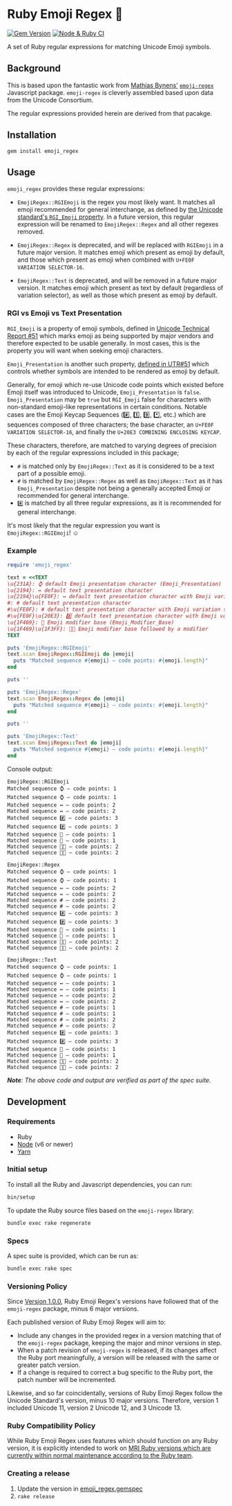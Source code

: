 # Ruby Emoji Regex 💎

[![Gem Version](https://badge.fury.io/rb/emoji_regex.svg)](https://rubygems.org/gems/emoji_regex) [![Node & Ruby CI](https://github.com/ticky/ruby-emoji-regex/workflows/Node%20&%20Ruby%20CI/badge.svg)](https://github.com/ticky/ruby-emoji-regex/actions?query=workflow%3A%22Node+%26+Ruby+CI%22)

A set of Ruby regular expressions for matching Unicode Emoji symbols.

## Background

This is based upon the fantastic work from [Mathias Bynens'](https://mathiasbynens.be/) [`emoji-regex`](https://github.com/mathiasbynens/emoji-regex) Javascript package. `emoji-regex` is cleverly assembled based upon data from the Unicode Consortium.

The regular expressions provided herein are derived from that pacakge.

## Installation

```shell
gem install emoji_regex
```

## Usage

`emoji_regex` provides these regular expressions:

* `EmojiRegex::RGIEmoji` is the regex you most likely want. It matches all emoji recommended for general interchange, as defined by [the Unicode standard's `RGI_Emoji` property](https://unicode.org/reports/tr51/#def_rgi_set). In a future version, this regular expression will be renamed to `EmojiRegex::Regex` and all other regexes removed.

* `EmojiRegex::Regex` is deprecated, and will be replaced with `RGIEmoji` in a future major version. It matches emoji which present as emoji by default, and those which present as emoji when combined with `U+FE0F VARIATION SELECTOR-16`.

* `EmojiRegex::Text` is deprecated, and will be removed in a future major version. It matches emoji which present as text by default (regardless of variation selector), as well as those which present as emoji by default.

### RGI vs Emoji vs Text Presentation

`RGI_Emoji` is a property of emoji symbols, defined in [Unicode Technical Report #51](https://unicode.org/reports/tr51/#def_rgi_set) which marks emoji as being supported by major vendors and therefore expected to be usable generally. In most cases, this is the property you will want when seeking emoji characters.

`Emoji_Presentation` is another such property, [defined in UTR#51](http://unicode.org/reports/tr51/#Emoji_Properties_and_Data_Files) which controls whether symbols are intended to be rendered as emoji by default.

Generally, for emoji which re-use Unicode code points which existed before Emoji itself was introduced to Unicode, `Emoji_Presentation` is `false`. `Emoji_Presentation` may be `true` but `RGI_Emoji` false for characters with non-standard emoji-like representations in certain conditions. Notable cases are the Emoji Keycap Sequences (#️⃣, 1️⃣, 9️⃣, *️⃣, etc.) which are sequences composed of three characters; the base character, an `U+FE0F VARIATION SELECTOR-16`, and finally the `U+20E3 COMBINING ENCLOSING KEYCAP`.

These characters, therefore, are matched to varying degrees of precision by each of the regular expressions included in this package;

- `#` is matched only by `EmojiRegex::Text` as it is considered to be a text part of a possible emoji.
- `#️` is matched by `EmojiRegex::Regex` as well as `EmojiRegex::Text` as it has `Emoji_Presentation` despite not being a generally accepted Emoji or recommended for general interchange.
- `#️⃣` is matched by all three regular expressions, as it is recommended for general interchange.

It's most likely that the regular expression you want is `EmojiRegex::RGIEmoji`! ☺️

### Example

```ruby
require 'emoji_regex'

text = <<TEXT
\u{231A}: ⌚ default Emoji presentation character (Emoji_Presentation)
\u{2194}: ↔ default text presentation character
\u{2194}\u{FE0F}: ↔️ default text presentation character with Emoji variation selector
#: # default text presentation character
#\u{FE0F}: #️ default text presentation character with Emoji variation selector
#\u{FE0F}\u{20E3}: #️⃣ default text presentation character with Emoji variation selector and combining enclosing keycap
\u{1F469}: 👩 Emoji modifier base (Emoji_Modifier_Base)
\u{1F469}\u{1F3FF}: 👩🏿 Emoji modifier base followed by a modifier
TEXT

puts 'EmojiRegex::RGIEmoji'
text.scan EmojiRegex::RGIEmoji do |emoji|
  puts "Matched sequence #{emoji} — code points: #{emoji.length}"
end

puts ''

puts 'EmojiRegex::Regex'
text.scan EmojiRegex::Regex do |emoji|
  puts "Matched sequence #{emoji} — code points: #{emoji.length}"
end

puts ''

puts 'EmojiRegex::Text'
text.scan EmojiRegex::Text do |emoji|
  puts "Matched sequence #{emoji} — code points: #{emoji.length}"
end

```

Console output:

```text
EmojiRegex::RGIEmoji
Matched sequence ⌚ — code points: 1
Matched sequence ⌚ — code points: 1
Matched sequence ↔️ — code points: 2
Matched sequence ↔️ — code points: 2
Matched sequence #️⃣ — code points: 3
Matched sequence #️⃣ — code points: 3
Matched sequence 👩 — code points: 1
Matched sequence 👩 — code points: 1
Matched sequence 👩🏿 — code points: 2
Matched sequence 👩🏿 — code points: 2

EmojiRegex::Regex
Matched sequence ⌚ — code points: 1
Matched sequence ⌚ — code points: 1
Matched sequence ↔️ — code points: 2
Matched sequence ↔️ — code points: 2
Matched sequence #️ — code points: 2
Matched sequence #️ — code points: 2
Matched sequence #️⃣ — code points: 3
Matched sequence #️⃣ — code points: 3
Matched sequence 👩 — code points: 1
Matched sequence 👩 — code points: 1
Matched sequence 👩🏿 — code points: 2
Matched sequence 👩🏿 — code points: 2

EmojiRegex::Text
Matched sequence ⌚ — code points: 1
Matched sequence ⌚ — code points: 1
Matched sequence ↔ — code points: 1
Matched sequence ↔ — code points: 1
Matched sequence ↔️ — code points: 2
Matched sequence ↔️ — code points: 2
Matched sequence # — code points: 1
Matched sequence # — code points: 1
Matched sequence #️ — code points: 2
Matched sequence #️ — code points: 2
Matched sequence #️⃣ — code points: 3
Matched sequence #️⃣ — code points: 3
Matched sequence 👩 — code points: 1
Matched sequence 👩 — code points: 1
Matched sequence 👩🏿 — code points: 2
Matched sequence 👩🏿 — code points: 2
```

_**Note**: The above code and output are verified as part of the spec suite._

## Development

### Requirements

* Ruby
* [Node](https://nodejs.org) (v6 or newer)
* [Yarn](https://yarnpkg.com)

### Initial setup

To install all the Ruby and Javascript dependencies, you can run:

```bash
bin/setup
```

To update the Ruby source files based on the `emoji-regex` library:

```bash
bundle exec rake regenerate
```

### Specs

A spec suite is provided, which can be run as:

```bash
bundle exec rake spec
```

### Versioning Policy

Since [Version 1.0.0](https://github.com/ticky/ruby-emoji-regex/releases/tag/v1.0.0), Ruby Emoji Regex's versions have followed that of the `emoji-regex` package, minus 6 major versions.

Each published version of Ruby Emoji Regex will aim to:
- Include any changes in the provided regex in a version matching that of the `emoji-regex` package, keeping the major and minor versions in step.
- When a patch revision of `emoji-regex` is released, if its changes affect the Ruby port meaningfully, a version will be released with the same or greater patch version.
- If a change is required to correct a bug specific to the Ruby port, the patch number will be incremented.

Likewise, and so far coincidentally, versions of Ruby Emoji Regex follow the Unicode Standard's version, minus 10 major versions. Therefore, version 1 included Unicode 11, version 2 Unicode 12, and 3 Unicode 13.

### Ruby Compatibility Policy

While Ruby Emoji Regex uses features which should function on any Ruby version, it is explicitly intended to work on [MRI Ruby versions which are currently within normal maintenance according to the Ruby team](https://www.ruby-lang.org/en/downloads/branches/).

### Creating a release

1. Update the version in [emoji_regex.gemspec](emoji_regex.gemspec)
1. `rake release`
